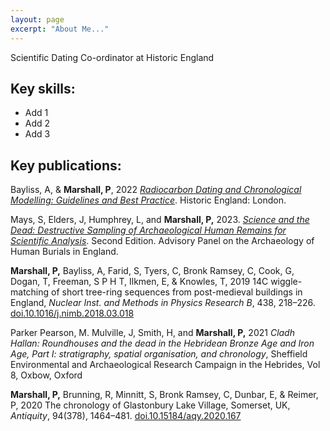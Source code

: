 ```yaml
---
layout: page
excerpt: "About Me..."
---
```


Scientific Dating Co-ordinator at Historic England

## Key skills:

- Add 1
- Add 2
- Add 3

## Key publications:

Bayliss, A, & **Marshall, P**, 2022 [*Radiocarbon Dating and Chronological Modelling: Guidelines and Best Practice*](https://historicengland.org.uk/images-books/publications/radiocarbon-dating-chronological-modelling/). Historic England: London. 

Mays, S, Elders, J, Humphrey, L, and **Marshall, P,** 2023. [*Science and the Dead: Destructive Sampling of Archaeological Human Remains for Scientific Analysis*](https://historicengland.org.uk/content/docs/advice/science-and-the-dead-2nd-ed/). Second Edition. Advisory Panel on the Archaeology of Human Burials in England.  

**Marshall, P,** Bayliss, A, Farid, S, Tyers, C, Bronk Ramsey, C, Cook, G, Dogan, T, Freeman, S P H T, Ilkmen, E, & Knowles, T, 2019 14C wiggle-matching of short tree-ring sequences from post-medieval buildings in England, *Nuclear Inst. and Methods in Physics Research B*, 438, 218–226. [doi.10.1016/j.nimb.2018.03.018](https://doi.org/10.1016/j.nimb.2018.03.018)

Parker Pearson, M. Mulville, J, Smith, H, and **Marshall, P,** 2021 *Cladh Hallan: Roundhouses and the dead in the Hebridean Bronze Age and Iron Age, Part I: stratigraphy, spatial organisation, and chronology*, Sheffield Environmental and Archaeological Research Campaign in the Hebrides, Vol 8, Oxbow, Oxford 

**Marshall, P,** Brunning, R, Minnitt, S, Bronk Ramsey, C, Dunbar, E, & Reimer, P, 2020 The chronology of Glastonbury Lake Village, Somerset, UK, *Antiquity*, 94(378), 1464–481. [doi.10.15184/aqy.2020.167](https://doi.org/10.15184/aqy.2020.167)

 
